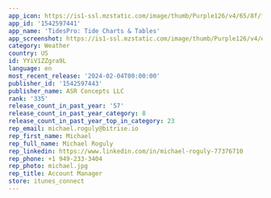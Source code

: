 ```yaml
---
app_icon: https://is1-ssl.mzstatic.com/image/thumb/Purple126/v4/65/8f/f8/658ff8ab-5e1d-27a5-80db-f8a1b8489e13/AppIcon-0-0-1x_U007emarketing-0-10-0-sRGB-85-220.png/1024x1024bb.png
app_id: '1542597441'
app_name: 'TidesPro: Tide Charts & Tables'
app_screenshot: https://is1-ssl.mzstatic.com/image/thumb/Purple126/v4/e6/74/aa/e674aa6c-c827-462f-7da5-3d6f14db7246/09d9a033-55bb-4322-8b94-c5b295481000_Simulator_Screenshot_-_iPhone_8_Plus_-_2023-07-11_at_09.21.28.png/1242x2208bb.png
category: Weather
country: US
id: YYiV1ZZgra9L
language: en
most_recent_release: '2024-02-04T00:00:00'
publisher_id: '1542597443'
publisher_name: ASR Concepts LLC
rank: '335'
release_count_in_past_year: '57'
release_count_in_past_year_category: 8
release_count_in_past_year_top_in_category: 23
rep_email: michael.roguly@bitrise.io
rep_first_name: Michael
rep_full_name: Michael Roguly
rep_linkedin: https://www.linkedin.com/in/michael-roguly-77376710
rep_phone: +1 949-233-3404
rep_photo: michael.jpg
rep_title: Account Manager
store: itunes_connect
---
```

